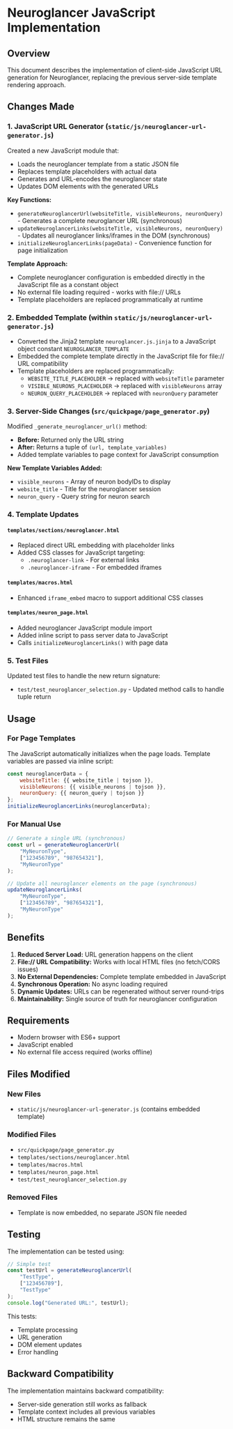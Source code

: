# Neuroglancer JavaScript Implementation

## Overview

This document describes the implementation of client-side JavaScript URL generation for Neuroglancer, replacing the previous server-side template rendering approach.

## Changes Made

### 1. JavaScript URL Generator (`static/js/neuroglancer-url-generator.js`)

Created a new JavaScript module that:
- Loads the neuroglancer template from a static JSON file
- Replaces template placeholders with actual data
- Generates and URL-encodes the neuroglancer state
- Updates DOM elements with the generated URLs

**Key Functions:**
- `generateNeuroglancerUrl(websiteTitle, visibleNeurons, neuronQuery)` - Generates a complete neuroglancer URL (synchronous)
- `updateNeuroglancerLinks(websiteTitle, visibleNeurons, neuronQuery)` - Updates all neuroglancer links/iframes in the DOM (synchronous)
- `initializeNeuroglancerLinks(pageData)` - Convenience function for page initialization

**Template Approach:**
- Complete neuroglancer configuration is embedded directly in the JavaScript file as a constant object
- No external file loading required - works with file:// URLs
- Template placeholders are replaced programmatically at runtime

### 2. Embedded Template (within `static/js/neuroglancer-url-generator.js`)

- Converted the Jinja2 template `neuroglancer.js.jinja` to a JavaScript object constant `NEUROGLANCER_TEMPLATE`
- Embedded the complete template directly in the JavaScript file for file:// URL compatibility
- Template placeholders are replaced programmatically:
  - `WEBSITE_TITLE_PLACEHOLDER` → replaced with `websiteTitle` parameter
  - `VISIBLE_NEURONS_PLACEHOLDER` → replaced with `visibleNeurons` array
  - `NEURON_QUERY_PLACEHOLDER` → replaced with `neuronQuery` parameter

### 3. Server-Side Changes (`src/quickpage/page_generator.py`)

Modified `_generate_neuroglancer_url()` method:
- **Before:** Returned only the URL string
- **After:** Returns a tuple of `(url, template_variables)`
- Added template variables to page context for JavaScript consumption

**New Template Variables Added:**
- `visible_neurons` - Array of neuron bodyIDs to display
- `website_title` - Title for the neuroglancer session
- `neuron_query` - Query string for neuron search

### 4. Template Updates

#### `templates/sections/neuroglancer.html`
- Replaced direct URL embedding with placeholder links
- Added CSS classes for JavaScript targeting:
  - `.neuroglancer-link` - For external links
  - `.neuroglancer-iframe` - For embedded iframes

#### `templates/macros.html`
- Enhanced `iframe_embed` macro to support additional CSS classes

#### `templates/neuron_page.html`
- Added neuroglancer JavaScript module import
- Added inline script to pass server data to JavaScript
- Calls `initializeNeuroglancerLinks()` with page data

### 5. Test Files

Updated test files to handle the new return signature:
- `test/test_neuroglancer_selection.py` - Updated method calls to handle tuple return

## Usage

### For Page Templates

The JavaScript automatically initializes when the page loads. Template variables are passed via inline script:

```javascript
const neuroglancerData = {
    websiteTitle: {{ website_title | tojson }},
    visibleNeurons: {{ visible_neurons | tojson }},
    neuronQuery: {{ neuron_query | tojson }}
};
initializeNeuroglancerLinks(neuroglancerData);
```

### For Manual Use

```javascript
// Generate a single URL (synchronous)
const url = generateNeuroglancerUrl(
    "MyNeuronType", 
    ["123456789", "987654321"], 
    "MyNeuronType"
);

// Update all neuroglancer elements on the page (synchronous)
updateNeuroglancerLinks(
    "MyNeuronType", 
    ["123456789", "987654321"], 
    "MyNeuronType"
);
```

## Benefits

1. **Reduced Server Load:** URL generation happens on the client
2. **File:// URL Compatibility:** Works with local HTML files (no fetch/CORS issues)
3. **No External Dependencies:** Complete template embedded in JavaScript
4. **Synchronous Operation:** No async loading required
5. **Dynamic Updates:** URLs can be regenerated without server round-trips
6. **Maintainability:** Single source of truth for neuroglancer configuration

## Requirements

- Modern browser with ES6+ support
- JavaScript enabled
- No external file access required (works offline)

## Files Modified

### New Files
- `static/js/neuroglancer-url-generator.js` (contains embedded template)

### Modified Files
- `src/quickpage/page_generator.py`
- `templates/sections/neuroglancer.html`
- `templates/macros.html`
- `templates/neuron_page.html`
- `test/test_neuroglancer_selection.py`

### Removed Files
- Template is now embedded, no separate JSON file needed

## Testing

The implementation can be tested using:

```javascript
// Simple test
const testUrl = generateNeuroglancerUrl(
    "TestType", 
    ["123456789"], 
    "TestType"
);
console.log("Generated URL:", testUrl);
```

This tests:
- Template processing
- URL generation
- DOM element updates
- Error handling

## Backward Compatibility

The implementation maintains backward compatibility:
- Server-side generation still works as fallback
- Template context includes all previous variables
- HTML structure remains the same